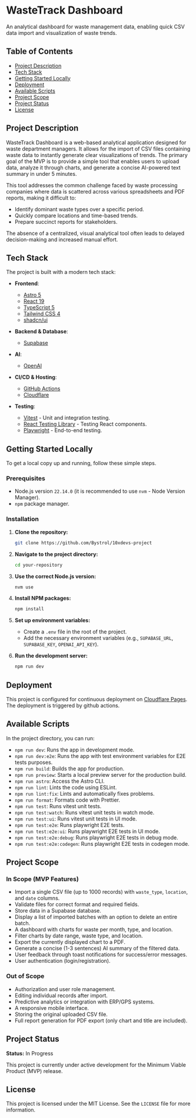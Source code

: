 # WasteTrack Dashboard

An analytical dashboard for waste management data, enabling quick CSV data import and visualization of waste trends.

## Table of Contents

- [Project Description](#project-description)
- [Tech Stack](#tech-stack)
- [Getting Started Locally](#getting-started-locally)
- [Deployment](#deployment)
- [Available Scripts](#available-scripts)
- [Project Scope](#project-scope)
- [Project Status](#project-status)
- [License](#license)

## Project Description

WasteTrack Dashboard is a web-based analytical application designed for waste department managers. It allows for the import of CSV files containing waste data to instantly generate clear visualizations of trends. The primary goal of the MVP is to provide a simple tool that enables users to upload data, analyze it through charts, and generate a concise AI-powered text summary in under 5 minutes.

This tool addresses the common challenge faced by waste processing companies where data is scattered across various spreadsheets and PDF reports, making it difficult to:

- Identify dominant waste types over a specific period.
- Quickly compare locations and time-based trends.
- Prepare succinct reports for stakeholders.

The absence of a centralized, visual analytical tool often leads to delayed decision-making and increased manual effort.

## Tech Stack

The project is built with a modern tech stack:

- **Frontend**:
  - [Astro 5](https://astro.build/)
  - [React 19](https://react.dev/)
  - [TypeScript 5](https://www.typescriptlang.org/)
  - [Tailwind CSS 4](https://tailwindcss.com/)
  - [shadcn/ui](https://ui.shadcn.com/)

- **Backend & Database**:
  - [Supabase](https://supabase.io/)

- **AI**:
  - [OpenAI](https://openai.com/)

- **CI/CD & Hosting**:
  - [GitHub Actions](https://github.com/features/actions)
  - [Cloudflare](https://www.cloudflare.com/)

- **Testing**:
  - [Vitest](https://vitest.dev/) - Unit and integration testing.
  - [React Testing Library](https://testing-library.com/docs/react-testing-library/intro/) - Testing React components.
  - [Playwright](https://playwright.dev/) - End-to-end testing.

## Getting Started Locally

To get a local copy up and running, follow these simple steps.

### Prerequisites

- Node.js version `22.14.0` (it is recommended to use `nvm` - Node Version Manager).
- `npm` package manager.

### Installation

1. **Clone the repository:**
   ```sh
   git clone https://github.com/Bystrol/10xdevs-project
   ```
2. **Navigate to the project directory:**
   ```sh
   cd your-repository
   ```
3. **Use the correct Node.js version:**
   ```sh
   nvm use
   ```
4. **Install NPM packages:**
   ```sh
   npm install
   ```
5. **Set up environment variables:**
   - Create a `.env` file in the root of the project.
   - Add the necessary environment variables (e.g., `SUPABASE_URL`, `SUPABASE_KEY`, `OPENAI_API_KEY`).

6. **Run the development server:**
   ```sh
   npm run dev
   ```

## Deployment

This project is configured for continuous deployment on [Cloudflare Pages](https://pages.cloudflare.com/). The deployment is triggered by github actions.

## Available Scripts

In the project directory, you can run:

- `npm run dev`: Runs the app in development mode.
- `npm run dev:e2e`: Runs the app with test environment variables for E2E tests purposes.
- `npm run build`: Builds the app for production.
- `npm run preview`: Starts a local preview server for the production build.
- `npm run astro`: Access the Astro CLI.
- `npm run lint`: Lints the code using ESLint.
- `npm run lint:fix`: Lints and automatically fixes problems.
- `npm run format`: Formats code with Prettier.
- `npm run test`: Runs vitest unit tests.
- `npm run test:watch`: Runs vitest unit tests in watch mode.
- `npm run test:ui`: Runs vitest unit tests in UI mode.
- `npm run test:e2e`: Runs playwright E2E tests.
- `npm run test:e2e:ui`: Runs playwright E2E tests in UI mode.
- `npm run test:e2e:debug`: Runs playwright E2E tests in debug mode.
- `npm run test:e2e:codegen`: Runs playwright E2E tests in codegen mode.

## Project Scope

### In Scope (MVP Features)

- Import a single CSV file (up to 1000 records) with `waste_type`, `location`, and `date` columns.
- Validate files for correct format and required fields.
- Store data in a Supabase database.
- Display a list of imported batches with an option to delete an entire batch.
- A dashboard with charts for waste per month, type, and location.
- Filter charts by date range, waste type, and location.
- Export the currently displayed chart to a PDF.
- Generate a concise (1-3 sentences) AI summary of the filtered data.
- User feedback through toast notifications for success/error messages.
- User authentication (login/registration).

### Out of Scope

- Authorization and user role management.
- Editing individual records after import.
- Predictive analytics or integration with ERP/GPS systems.
- A responsive mobile interface.
- Storing the original uploaded CSV file.
- Full report generation for PDF export (only chart and title are included).

## Project Status

**Status:** In Progress

This project is currently under active development for the Minimum Viable Product (MVP) release.

## License

This project is licensed under the MIT License. See the `LICENSE` file for more information.
